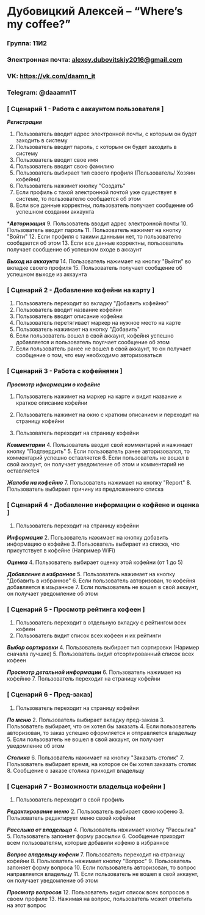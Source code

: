# Дубовицкий Алексей – “Where’s my coffee?”

### Группа: 11И2
### Электронная почта: alexey.dubovitskiy2016@gmail.com
### VK: https://vk.com/daamn_it
### Telegram: @daaamn1T


### [ Сценарий 1 - Работа с аакаунтом пользователя ]

***Регистрация***
1. Пользователь вводит адрес электронной почты, с которым он будет заходить в систему
2. Пользователь вводит пароль, с которым он будет заходить в систему
3. Пользователь вводит свое имя
4. Пользователь вводит свою фамилию
5. Пользователь выбирает тип своего профиля (Пользователь/ Хозяин кофейни)
6. Пользователь нажимет кнопку "Создать"
7. Если профиль с такой электронной почтой уже существует в системе, то пользователю сообщается об этом
8. Если все данные корректны, пользователь получает сообщение об успешном создании аккаунта

****Авторизация***
9. Пользователь вводит адрес электронной почты
10. Пользователь вводит пароль
11. Пользователь нажимет на кнопку "Войти"
12. Если профиля с такими данными нет, то пользователю сообщается об этом
13. Если все данные корректны, пользователь получает сообщение об успешном входе в аккаунт

***Выход из аккаунта***
14. Пользователь нажимает на кнопку "Выйти" во вкладке своего профиля
15. Пользователь получает сообщение об успешном выходе из аккаунта


### [ Сценарий 2 - Добавление кофейни на карту ]

1. Пользователь переходит во вкладку "Добавить кофейню"
2. Пользователь вводит название кофейни
3. Пользователь вводит описание кофейни
4. Пользователь перетягивает маркер на нужное место на карте
5. Пользователь нажимает на кнопку "Добавить"
6. Если пользователь вошел в свой аккаунт, кофейня успешно добавляется и пользователь поулчает сообщение об этом
7. Если пользователь ранее не вошел в свой аккаунт, то он получает сообщение о том, что ему необходимо авторизоваться


### [ Сценарий 3 - Работа с кофейнями ]

***Просмотр ифнормации о кофейне***
1. Пользователь нажимет на маркер на карте и видит название и краткое описание кофейни
2. Пользователь нажимет на окно с кратким описанием и переходит на страницу кофейни

3. Пользователь переходит на страницу кофейни

***Комментарии***
4. Пользователь вводит свой комментарий и нажимает кнопку "Подтвердить"
5. Если пользователь ранее авторизовался, то комментарий успешно оставляется
6. Если пользователь не вошел в свой аккаунт, он получает уведомление об этом и комментарий не оставляется

***Жалоба на кофейню***
7. Пользователь нажимает на кнопку "Report"
8. Пользователь выбирает причину из предложенного списка


### [ Сценарий 4 - Добавление информации о кофйене и оценка ]

1. Пользователь переходит на страницу кофейни

***Информация***
2. Пользователь нажимает на кнопку добавить информацию о кофейне
3. Пользователь выбирает из списка, что присутствует в кофейне (Например WiFi)

***Оценка***
4. Пользователь выбирает оценку этой кофейни (от 1 до 5)

***Добавление в избранное***
5. Пользователь нажимает на кнопку "Добавить в избранное"
6. Если пользователь авторизован, то кофейня добавляется в изьранное
7. Если пользователь не вошел в свой аккаунт, он получает уведомление об этом

### [ Сценарий 5 - Просмотр рейтинга кофеен ]

1. Пользователь переходит в отдельную вкладку с рейтингом всех кофеен
2. Пользователь видит список всех кофеен и их рейтинги

***Выбор сортировки***
4. Пользователь выбирает тип сортировки (Наример сначала лучшие)
5. Пользователь видит отсортированный список всех кофеен

***Просмотр детальной информации***
6. Пользователь нажимает на кофейню
7. Пользователь переходит на страницу кофейни


### [ Сценарий 6 - Пред-заказ]

1. Пользователь переходит на страницу кофейни

***По меню***
2. Пользователь выбирает вкладку пред-заказа
3. Пользователь выбирает, что он хотел бы заказать
4. Если пользователь авторизован, то заказ успешно оформляется и отправляется владельцу
5. Если пользователь не вошел в свой аккаунт, он получает уведомление об этом

***Столика***
6. Пользователь нажимает на кнопку "Заказать столик"
7. Пользователь выбирает время, на которое он бы хотел заказать столик
8. Сообщение о заказе столика приходит владельцу


### [ Сценарий 7 - Возможности владельца кофейни ]

1. Пользователь переходит в свой профиль

***Редактирование меню***
2. Пользователь выбирает свою кофеню
3. Пользователь редактирует меню своей кофейни

***Расслыка от владельца***
4. Пользователь нвжимает кнопку "Рассылка"
5. Пользователь запоняет форму рассылки
6. Сообщение приходит всем пользователям, которые добавили кофеню в избранное

***Вопрос владельцу кофени***
7. Пользователь переходит на страницу кофейни
8. Пользователь нвжимает кнопку "Вопрос"
9. Пользователь запоняет форму вопроса
10. Если пользователь авторизован, то вопрос направляется владельцу
11. Если пользователь не вошел в свой аккаунт, он получает уведомление об этом

***Просмотр вопросов***
12. Пользователь видит список всех вопросов в своем профиле
13. Нажимая на вопрос, пользователь может ответить на этот вопрос
